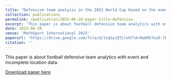```yaml
---
title: "Defensive team analysis in the 2022 World Cup based on the event prediction"
collection: publications
permalink: /publication/2023-06-28-paper-title-defensive
excerpt: 'This paper is about football defensive team analytics with event and incomplete location data.'
date: 2023-06-28
venue: 'MathSport International 2023'
paperurl: 'https://drive.google.com/file/d/1zqSycQTLlo97lAr0abM17asD-7B1xEj9/view?usp=sharing'
citation: ''
---
```

This paper is about football defensive team analytics with event and incomplete location data.

[Download paper here](https://drive.google.com/file/d/1zqSycQTLlo97lAr0abM17asD-7B1xEj9/view?usp=sharing)

<!-- Recommended citation: Umemoto, Rikuhei, Kazushi Tsutsui, and Keisuke Fujii. "Location analysis of players in UEFA EURO 2020 and 2022 using generalized valuation of defense by estimating probabilities." arXiv preprint arXiv:2212.00021 (2022). -->